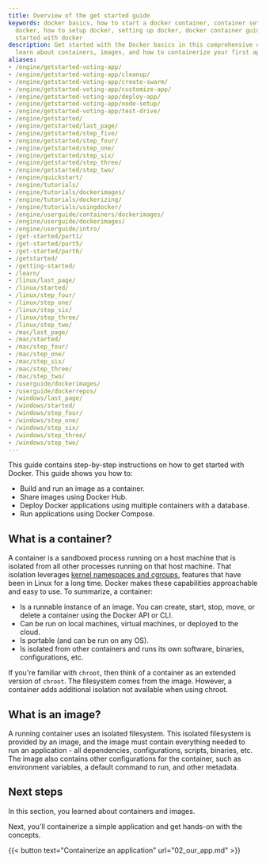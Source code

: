 ```yaml
---
title: Overview of the get started guide
keywords: docker basics, how to start a docker container, container settings, setup
  docker, how to setup docker, setting up docker, docker container guide, how to get
  started with docker
description: Get started with the Docker basics in this comprehensive overview, You'll
  learn about containers, images, and how to containerize your first application.
aliases:
- /engine/getstarted-voting-app/
- /engine/getstarted-voting-app/cleanup/
- /engine/getstarted-voting-app/create-swarm/
- /engine/getstarted-voting-app/customize-app/
- /engine/getstarted-voting-app/deploy-app/
- /engine/getstarted-voting-app/node-setup/
- /engine/getstarted-voting-app/test-drive/
- /engine/getstarted/
- /engine/getstarted/last_page/
- /engine/getstarted/step_five/
- /engine/getstarted/step_four/
- /engine/getstarted/step_one/
- /engine/getstarted/step_six/
- /engine/getstarted/step_three/
- /engine/getstarted/step_two/
- /engine/quickstart/
- /engine/tutorials/
- /engine/tutorials/dockerimages/
- /engine/tutorials/dockerizing/
- /engine/tutorials/usingdocker/
- /engine/userguide/containers/dockerimages/
- /engine/userguide/dockerimages/
- /engine/userguide/intro/
- /get-started/part1/
- /get-started/part5/
- /get-started/part6/
- /getstarted/
- /getting-started/
- /learn/
- /linux/last_page/
- /linux/started/
- /linux/step_four/
- /linux/step_one/
- /linux/step_six/
- /linux/step_three/
- /linux/step_two/
- /mac/last_page/
- /mac/started/
- /mac/step_four/
- /mac/step_one/
- /mac/step_six/
- /mac/step_three/
- /mac/step_two/
- /userguide/dockerimages/
- /userguide/dockerrepos/
- /windows/last_page/
- /windows/started/
- /windows/step_four/
- /windows/step_one/
- /windows/step_six/
- /windows/step_three/
- /windows/step_two/
---
```


This guide contains step-by-step instructions on how to get started with Docker. This guide shows you how to:

- Build and run an image as a container.
- Share images using Docker Hub.
- Deploy Docker applications using multiple containers with a database.
- Run applications using Docker Compose.

## What is a container?

A container is a sandboxed process running on a host machine that is isolated from all other processes running on that host machine. That isolation leverages [kernel namespaces and cgroups](https://medium.com/@saschagrunert/demystifying-containers-part-i-kernel-space-2c53d6979504),
features that have been in Linux for a long time. Docker makes these capabilities approachable and easy to use. To summarize, a container:

- Is a runnable instance of an image. You can create, start, stop, move, or delete a container using the Docker API or CLI.
- Can be run on local machines, virtual machines, or deployed to the cloud.
- Is portable (and can be run on any OS).
- Is isolated from other containers and runs its own software, binaries, configurations, etc.

If you're familiar with `chroot`, then think of a container as an extended version of `chroot`. The filesystem comes from the image. However, a container adds additional isolation not available when using chroot.

## What is an image?

A running container uses an isolated filesystem. This isolated filesystem is provided by an image, and the image must contain everything needed to run an application - all dependencies, configurations, scripts, binaries, etc. The image also contains other configurations for the container, such as environment variables, a default command to run, and other metadata.

## Next steps

In this section, you learned about containers and images.

Next, you'll containerize a simple application and get hands-on with the concepts.

{{< button text="Containerize an application" url="02_our_app.md" >}}